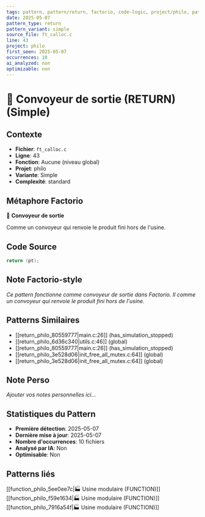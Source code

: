```yaml
---
tags: pattern, pattern/return, factorio, code-logic, project/philo, pattern/variant/simple
date: 2025-05-07
pattern_type: return
pattern_variant: simple
source_file: ft_calloc.c
line: 43
project: philo
first_seen: 2025-05-07
occurrences: 10
ai_analyzed: non
optimizable: non
---
```


# 🚚 Convoyeur de sortie (RETURN) (Simple)

## Contexte
- **Fichier**: `ft_calloc.c`
- **Ligne**: 43
- **Fonction**: Aucune (niveau global)
- **Projet**: philo
- **Variante**: Simple
- **Complexité**: standard

## Métaphore Factorio
🚚 **Convoyeur de sortie**

Comme un convoyeur qui renvoie le produit fini hors de l'usine.

## Code Source
```c
return (pt);
```

## Note Factorio-style
*Ce pattern fonctionne comme convoyeur de sortie dans Factorio. Il comme un convoyeur qui renvoie le produit fini hors de l'usine.*

## Patterns Similaires
- [[return_philo_80559777|main.c:26]] (has_simulation_stopped)
- [[return_philo_6d36c340|utils.c:46]] (global)
- [[return_philo_80559777|main.c:26]] (has_simulation_stopped)
- [[return_philo_3e528d06|init_free_all_mutex.c:64]] (global)
- [[return_philo_3e528d06|init_free_all_mutex.c:64]] (global)

## Note Perso
*Ajouter vos notes personnelles ici...*

## Statistiques du Pattern
- **Première détection**: 2025-05-07
- **Dernière mise à jour**: 2025-05-07
- **Nombre d'occurrences**: 10 fichiers
- **Analysé par IA**: Non
- **Optimisable**: Non

## Patterns liés
[[function_philo_5ee0ee7c|🏭 Usine modulaire (FUNCTION)]]
[[function_philo_f59e1634|🏭 Usine modulaire (FUNCTION)]]
[[function_philo_7916a54f|🏭 Usine modulaire (FUNCTION)]]
